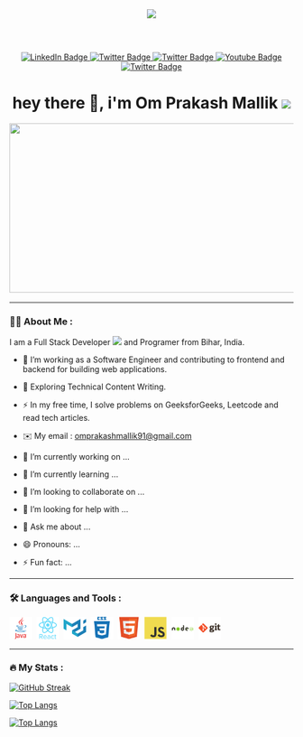 

<div id="header" align="center">
  <img src="https://media.giphy.com/media/M9gbBd9nbDrOTu1Mqx/giphy.gif" width="100"/>
</div>


<div align="center" style="padding: 20px;">
  <img src="https://komarev.com/ghpvc/?username=OmPrakashMallik2&style=flat-square&color=blue" alt=""/>
</div>


<div id="badges" align="center">
  <a href="https://www.linkedin.com/in/om-prakash-mallik-774187217/">
    <img src="https://img.shields.io/badge/LinkedIn-blue?style=for-the-badge&logo=linkedin&logoColor=white" alt="LinkedIn Badge"/>
  </a>
  <a href="https://www.instagram.com/o.p.mallik?fbclid=IwAR3f3b-LFzV2fRRGpDkQm5KoqDSvDdPtIKicBhi5rpVxbfm1VUC1a1u2fwA">
    <img src="https://img.shields.io/badge/Instagram-pink?style=for-the-badge&logo=instagram&logoColor=white" alt="Twitter Badge"/>
  </a>
  <a href="https://twitter.com/i/flow/login?redirect_after_login=%2Fop_mallik">
    <img src="https://img.shields.io/badge/Twitter-blue?style=for-the-badge&logo=twitter&logoColor=white" alt="Twitter Badge"/>
  </a>
  <a href="your-youtube-URL">
    <img src="https://img.shields.io/badge/YouTube-red?style=for-the-badge&logo=youtube&logoColor=white" alt="Youtube Badge"/>
  </a>
  <a href="https://www.facebook.com/profile.php?id=100010378098581">
    <img src="https://img.shields.io/badge/Facebook-blue?style=for-the-badge&logo=facebook&logoColor=white" alt="Twitter Badge"/>
  </a>
</div>


<h1 align="center">
  hey there 👋, i'm Om Prakash Mallik
  <img src="https://media.giphy.com/media/hvRJCLFzcasrR4ia7z/giphy.gif" width="30px"/>
</h1>


<div align="center">
  <img src="https://media.giphy.com/media/dWesBcTLavkZuG35MI/giphy.gif" width="600" height="300"/>
</div>


---

### :woman_technologist: About Me :

I am a Full Stack Developer <img src="https://media.giphy.com/media/WUlplcMpOCEmTGBtBW/giphy.gif" width="30"> and Programer from Bihar, India.


- 🔭 I’m working as a Software Engineer and contributing to frontend and backend for building web applications.

- 🌱 Exploring Technical Content Writing.

- :zap: In my free time, I solve problems on GeeksforGeeks, Leetcode and read tech articles.

- ✉️ My email : omprakashmallik91@gmail.com

- 🔭 I’m currently working on ...
  
- 🌱 I’m currently learning ...

- 👯 I’m looking to collaborate on ...

- 🤔 I’m looking for help with ...

- 💬 Ask me about ...

- 😄 Pronouns: ...

- ⚡ Fun fact: ...

---

### :hammer_and_wrench: Languages and Tools :

<div>
  <img src="https://github.com/devicons/devicon/blob/master/icons/java/java-original-wordmark.svg" title="Java" alt="Java" width="40" height="40"/>&nbsp;
  <img src="https://github.com/devicons/devicon/blob/master/icons/react/react-original-wordmark.svg" title="React" alt="React" width="40" height="40"/>&nbsp;
<!--   <img src="https://github.com/devicons/devicon/blob/master/icons/spring/spring-original-wordmark.svg" title="Spring" alt="Spring" width="40" height="40"/>&nbsp; -->
  <img src="https://github.com/devicons/devicon/blob/master/icons/materialui/materialui-original.svg" title="Material UI" alt="Material UI" width="40" height="40"/>&nbsp;
<!--   <img src="https://github.com/devicons/devicon/blob/master/icons/flutter/flutter-original.svg" title="Flutter" alt="Flutter" width="40" height="40"/>&nbsp; -->
<!--   <img src="https://github.com/devicons/devicon/blob/master/icons/redux/redux-original.svg" title="Redux" alt="Redux " width="40" height="40"/>&nbsp; -->
  <img src="https://github.com/devicons/devicon/blob/master/icons/css3/css3-plain-wordmark.svg"  title="CSS3" alt="CSS" width="40" height="40"/>&nbsp;
  <img src="https://github.com/devicons/devicon/blob/master/icons/html5/html5-original.svg" title="HTML5" alt="HTML" width="40" height="40"/>&nbsp;
  <img src="https://github.com/devicons/devicon/blob/master/icons/javascript/javascript-original.svg" title="JavaScript" alt="JavaScript" width="40" height="40"/>&nbsp;
<!--   <img src="https://github.com/devicons/devicon/blob/master/icons/firebase/firebase-plain-wordmark.svg" title="Firebase" alt="Firebase" width="40" height="40"/>&nbsp; -->
<!--   <img src="https://github.com/devicons/devicon/blob/master/icons/gatsby/gatsby-original.svg" title="Gatsby"  alt="Gatsby" width="40" height="40"/>&nbsp; -->
<!--   <img src="https://github.com/devicons/devicon/blob/master/icons/mysql/mysql-original-wordmark.svg" title="MySQL"  alt="MySQL" width="40" height="40"/>&nbsp; -->
  <img src="https://github.com/devicons/devicon/blob/master/icons/nodejs/nodejs-original-wordmark.svg" title="NodeJS" alt="NodeJS" width="40" height="40"/>&nbsp;
<!--   <img src="https://github.com/devicons/devicon/blob/master/icons/amazonwebservices/amazonwebservices-plain-wordmark.svg" title="AWS" alt="AWS" width="40" height="40"/>&nbsp; -->
  <img src="https://github.com/devicons/devicon/blob/master/icons/git/git-original-wordmark.svg" title="Git" **alt="Git" width="40" height="40"/>
</div>


---

### :fire: My Stats :

[![GitHub Streak](http://github-readme-streak-stats.herokuapp.com?user=OmPrakashMallik2&theme=dark&background=000000)](https://git.io/streak-stats)

[![Top Langs](https://github-readme-stats.vercel.app/api/top-langs/?username=OmPrakashMallik2)](https://github.com/anuraghazra/github-readme-stats)

[![Top Langs](https://github-readme-stats.vercel.app/api/top-langs/?username=OmPrakashMallik2&layout=compact&theme=vision-friendly-dark)](https://github.com/anuraghazra/github-readme-stats)



